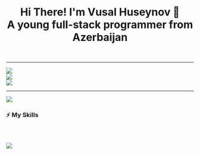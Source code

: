 <h1 align="center">Hi There! I'm Vusal Huseynov 🚀<br/>A young full-stack programmer from Azerbaijan</h1>

<br/>
<hr/>

![](https://github-readme-stats.vercel.app/api?username=huseynovvusal&theme=vue-dark&hide_border=false&include_all_commits=true&count_private=false)<br/>
![](https://github-readme-streak-stats.herokuapp.com/?user=huseynovvusal&theme=vue-dark&hide_border=false)<br/>
![](https://github-readme-stats.vercel.app/api/top-langs/?username=huseynovvusal&theme=vue-dark&hide_border=false&include_all_commits=true&count_private=false&layout=compact)

---
[![](https://visitcount.itsvg.in/api?id=huseynovvusal&icon=0&color=0)](https://visitcount.itsvg.in)

<h3>⚡ My Skills<h3/>

<br/>

<p>
  <img src="https://skillicons.dev/icons?i=html,css,sass,bootstrap,tailwind,threejs,js,ts,cs,python,git,github,unity,vercel,nextjs,react,vite,firebase,nodejs,express,mongodb,figma,nginx" />
<p/>

<br/>
